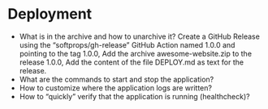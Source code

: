 # Deployment

- What is in the archive and how to unarchive it?
Create a GitHub Release using the “softprops/gh-release” GitHub Action
named 1.0.0 and pointing to the tag 1.0.0,
Add the archive awesome-website.zip to the release 1.0.0,
Add the content of the file DEPLOY.md as text for the release.
- What are the commands to start and stop the application?
- How to customize where the application logs are written?
- How to “quickly” verify that the application is running (healthcheck)?
